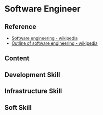 # Software Engineer


## Reference

* [Software engineering - wikipedia](https://en.wikipedia.org/wiki/Software_engineering)
* [Outline of software engineering - wikipedia](https://en.wikipedia.org/wiki/Outline_of_software_engineering)


## Content 

## Development Skill


## Infrastructure Skill


## Soft Skill

